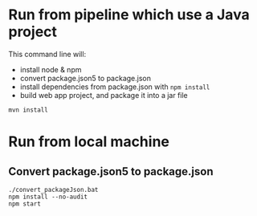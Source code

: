 # Run from pipeline which use a Java project
This command line will:
- install node & npm
- convert package.json5 to package.json
- install dependencies from package.json with `npm install`
- build web app project, and package it into a jar file
```
mvn install
```

# Run from local machine
## Convert package.json5 to package.json
```
./convert_packageJson.bat
npm install --no-audit
npm start
```

